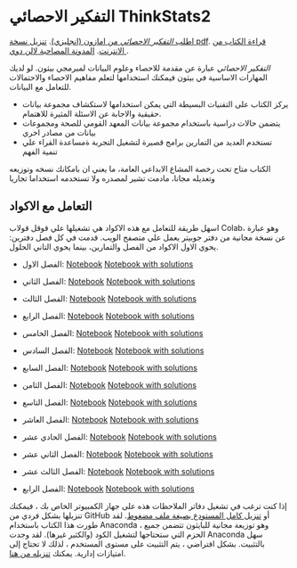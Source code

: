 التفكير الاحصائي ThinkStats2
===========

[اطلب *التفكير الاحصائي* من امازون (انجليزي)](http://amzn.to/1ljRCJH).
[تنزيل نسخة pdf](http://greenteapress.com/thinkstats2/thinkstats2.pdf).
[قراءة الكتاب من الانترنت](http://greenteapress.com/thinkstats2/html/index.html).
[المدونة المصاحبة لالن دوي ](https://www.allendowney.com/blog/).

*التفكير الاحصائي* عبارة عن مقدمة للاحصاء وعلوم البيانات لمبرمجي بيثون.
لو لديك المهارات الاساسية في بيثون فيمكنك استخدامها لتعلم مفاهيم الاحصاء والاحتمالات للتعامل مع البيانات.
* يركز الكتاب على التقنيات البسيطة التي يمكن استخدامها لاستكشاف مجموعة بيانات حقيقية والاجابة عن الاسئلة المثيرة للاهتمام.
* يتضمن حالات دراسية باستخدام مجموعة بيانات المعهد القومي للصحة ومجموعات بيانات من مصادر اخري
* تستخدم العديد من التمارين برامج قصيرة لتشغيل التجربة ةمساعدة القراء علي تنمية الفهم

الكتاب متاح تحت رخصة المشاع الابداعي العامة، ما يعني ان بامكانك نسخه وتوزيعه وتعديله مجانا، مادمت تشير لمصدره ولا تستخدمه استخداما تجاريا
## التعامل مع الاكواد
اسهل طريقة للتعامل مع هذه الاكواد هي تشغيلها علي قوقل قولاب Colab، وهو عبارة عن نسخة مجانية من دفتر جوبيتر يعمل علي متصفح الويب.
قدمت في كل فصل دفترين: يحوي الاول الاكواد 
من الفصل والتمارين، بينما يحوي التاني الحلول.

* الفصل الاول: [Notebook](https://colab.research.google.com/github/AllenDowney/ThinkStats2/blob/master/code/chap01ex.ipynb) [Notebook with solutions](https://colab.research.google.com/github/AllenDowney/ThinkStats2/blob/master/solutions/chap01soln.ipynb)

* الفصل الثاني: [Notebook](https://colab.research.google.com/github/AllenDowney/ThinkStats2/blob/master/code/chap02ex.ipynb) [Notebook with solutions](https://colab.research.google.com/github/AllenDowney/ThinkStats2/blob/master/solutions/chap02soln.ipynb)

* الفصل الثالث: [Notebook](https://colab.research.google.com/github/AllenDowney/ThinkStats2/blob/master/code/chap03ex.ipynb) [Notebook with solutions](https://colab.research.google.com/github/AllenDowney/ThinkStats2/blob/master/solutions/chap03soln.ipynb)

* الفصل الرابع: [Notebook](https://colab.research.google.com/github/AllenDowney/ThinkStats2/blob/master/code/chap04ex.ipynb) [Notebook with solutions](https://colab.research.google.com/github/AllenDowney/ThinkStats2/blob/master/solutions/chap04soln.ipynb)

* الفصل الخامس: [Notebook](https://colab.research.google.com/github/AllenDowney/ThinkStats2/blob/master/code/chap05ex.ipynb) [Notebook with solutions](https://colab.research.google.com/github/AllenDowney/ThinkStats2/blob/master/solutions/chap05soln.ipynb)

* الفصل السادس: [Notebook](https://colab.research.google.com/github/AllenDowney/ThinkStats2/blob/master/code/chap06ex.ipynb) [Notebook with solutions](https://colab.research.google.com/github/AllenDowney/ThinkStats2/blob/master/solutions/chap06soln.ipynb)

* الفصل السابع: [Notebook](https://colab.research.google.com/github/AllenDowney/ThinkStats2/blob/master/code/chap07ex.ipynb) [Notebook with solutions](https://colab.research.google.com/github/AllenDowney/ThinkStats2/blob/master/solutions/chap07soln.ipynb)

* الفصل الثامن: [Notebook](https://colab.research.google.com/github/AllenDowney/ThinkStats2/blob/master/code/chap08ex.ipynb) [Notebook with solutions](https://colab.research.google.com/github/AllenDowney/ThinkStats2/blob/master/solutions/chap08soln.ipynb)

* الفصل التاسع: [Notebook](https://colab.research.google.com/github/AllenDowney/ThinkStats2/blob/master/code/chap09ex.ipynb) [Notebook with solutions](https://colab.research.google.com/github/AllenDowney/ThinkStats2/blob/master/solutions/chap09soln.ipynb)

* الفصل العاشر: [Notebook](https://colab.research.google.com/github/AllenDowney/ThinkStats2/blob/master/code/chap10ex.ipynb) [Notebook with solutions](https://colab.research.google.com/github/AllenDowney/ThinkStats2/blob/master/solutions/chap10soln.ipynb)

* الفصل الحادي عشر: [Notebook](https://colab.research.google.com/github/AllenDowney/ThinkStats2/blob/master/code/chap11ex.ipynb) [Notebook with solutions](https://colab.research.google.com/github/AllenDowney/ThinkStats2/blob/master/solutions/chap11soln.ipynb)

* الفصل الثاني عشر: [Notebook](https://colab.research.google.com/github/AllenDowney/ThinkStats2/blob/master/code/chap12ex.ipynb) [Notebook with solutions](https://colab.research.google.com/github/AllenDowney/ThinkStats2/blob/master/solutions/chap12soln.ipynb)

* الفصل الثالث عشر: [Notebook](https://colab.research.google.com/github/AllenDowney/ThinkStats2/blob/master/code/chap13ex.ipynb) [Notebook with solutions](https://colab.research.google.com/github/AllenDowney/ThinkStats2/blob/master/solutions/chap13soln.ipynb)

* الفصل الرابع: [Notebook](https://colab.research.google.com/github/AllenDowney/ThinkStats2/blob/master/code/chap14ex.ipynb) [Notebook with solutions](https://colab.research.google.com/github/AllenDowney/ThinkStats2/blob/master/solutions/chap14soln.ipynb)

إذا كنت ترغب في تشغيل دفاتر الملاحظات هذه على جهاز الكمبيوتر الخاص بك ، فيمكنك تنزيلها بشكل فردي من GitHub أو
[تنزيل كامل المستودع بصيغة ملف مضغوط](https://github.com/AllenDowney/ThinkStats2/archive/refs/heads/master.zip).
لقد طورت هذا الكتاب باستخدام Anaconda ، وهو توزيعة مجانية للبايثون تتضمن جميع الحزم التي ستحتاجها لتشغيل الكود (والكثير غيرها).
لقد وجدت Anaconda سهل بالتثبيت. بشكل افتراضي ، يتم التثبيت على مستوى المستخدم ، لذلك لا تحتاج إلى امتيازات إدارية. يمكنك
[تنزيله من هنا](https://www.anaconda.com/products/individual).

